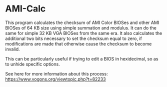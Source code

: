 # AMI-Calc

This program calculates the checksum of AMI Color BIOSes and other AMI BIOSes of 64 KB size using simple summation and modulus. It can do the same for simple 32 KB VGA BIOSes from the same era. It also calculates the additional two bits necessary to set the checksum equal to zero, if modifications are made that otherwise cause the checksum to become invalid.

This can be particularly useful if trying to edit a BIOS in hexidecimal, so as to unhide specific options.

See here for more information about this process: https://www.vogons.org/viewtopic.php?t=82233
